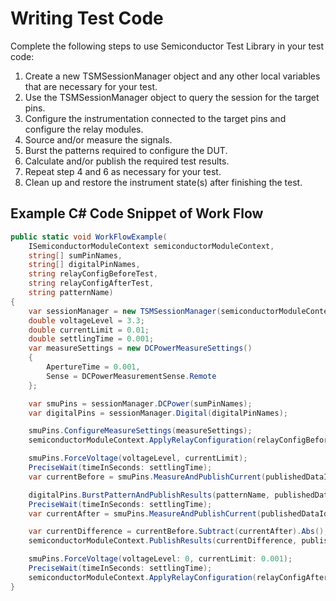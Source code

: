 # Writing Test Code

Complete the following steps to use Semiconductor Test Library in your test code:

1. Create a new TSMSessionManager object and any other local variables that are necessary for your test.
2. Use the TSMSessionManager object to query the session for the target pins.
3. Configure the instrumentation connected to the target pins and configure the relay modules.
4. Source and/or measure the signals.
5. Burst the patterns required to configure the DUT.
6. Calculate and/or publish the required test results.
7. Repeat step 4 and 6 as necessary for your test.
8. Clean up and restore the instrument state(s) after finishing the test.

## Example C# Code Snippet of Work Flow

```C#
public static void WorkFlowExample(
    ISemiconductorModuleContext semiconductorModuleContext,
    string[] sumPinNames,
    string[] digitalPinNames,
    string relayConfigBeforeTest,
    string relayConfigAfterTest,
    string patternName)
{
    var sessionManager = new TSMSessionManager(semiconductorModuleContext);
    double voltageLevel = 3.3;
    double currentLimit = 0.01;
    double settlingTime = 0.001;
    var measureSettings = new DCPowerMeasureSettings()
    {
        ApertureTime = 0.001,
        Sense = DCPowerMeasurementSense.Remote
    };

    var smuPins = sessionManager.DCPower(sumPinNames);
    var digitalPins = sessionManager.Digital(digitalPinNames);

    smuPins.ConfigureMeasureSettings(measureSettings);
    semiconductorModuleContext.ApplyRelayConfiguration(relayConfigBeforeTest, waitSeconds: settlingTime);

    smuPins.ForceVoltage(voltageLevel, currentLimit);
    PreciseWait(timeInSeconds: settlingTime);
    var currentBefore = smuPins.MeasureAndPublishCurrent(publishedDataId: "CurrentBefore");

    digitalPins.BurstPatternAndPublishResults(patternName, publishedDataId: "PatternResults");
    PreciseWait(timeInSeconds: settlingTime);
    var currentAfter = smuPins.MeasureAndPublishCurrent(publishedDataId: "CurrentAfter");

    var currentDifference = currentBefore.Subtract(currentAfter).Abs();
    semiconductorModuleContext.PublishResults(currentDifference, publishedDataId: "CurrentDifference");

    smuPins.ForceVoltage(voltageLevel: 0, currentLimit: 0.001);
    PreciseWait(timeInSeconds: settlingTime);
    semiconductorModuleContext.ApplyRelayConfiguration(relayConfigAfterTest, waitSeconds: settlingTime);
}
```
